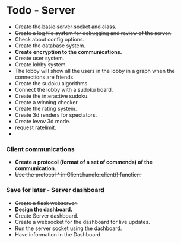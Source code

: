 # Todo - Server
- ~~Create the basic server socket and class.~~
- ~~Create a log file system for debugging and review of the server.~~
- Check about config options.
- ~~Create the database system.~~
- **Create encryption to the communications.**
- Create user system.
- Create lobby system.
- The lobby will show all the users in the lobby in a graph when the connections are friends.
- Create the sudoku algorithms.
- Connect the lobby with a sudoku board.
- Create the interactive sudoku.
- Create a winning checker.
- Create the rating system.
- Create 3d renders for spectators.
- Create levov 3d mode.
- request ratelimit.
- 

### Client communications
- **Create a protocol (format of a set of commends) of the communication.**
- ~~Use the protocol ^ in Client.handle_client() function.~~

### Save for later - Server dashboard
- ~~Create a flask webserver.~~
- **Design the dashboard.**
- Create Server dashboard.
- Create a websocket for the dashboard for live updates.
- Run the server socket using the dashboard.
- Have information in the Dashboard.